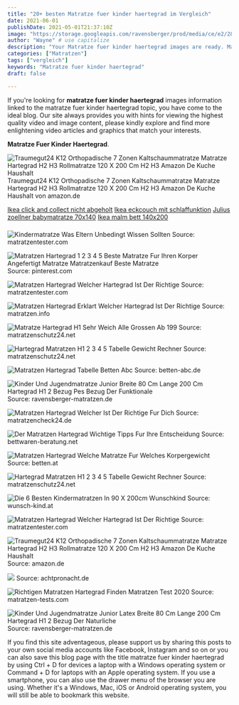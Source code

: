 ```yaml
---
title: "20+ besten Matratze fuer kinder haertegrad im Vergleich"
date: 2021-06-01
publishDate: 2021-05-01T21:37:10Z
image: "https://storage.googleapis.com/ravensberger/prod/media/ce/e2/28/1619787149/32166330_Ravensberger_Junior_Latex_Matratze_mit_Naturfaser_Bezug_Premium_Der_Natu_rliche_90x200x12cm_half.jpg"
author: "Wayne" # use capitalize
description: "Your Matratze fuer kinder haertegrad images are ready. Matratze fuer kinder haertegrad are a topic that is being searched for and liked by netizens now. You can Download the Matratze fuer kinder haertegrad files here. Get all royalty-free images."
categories: ["Matratzen"]
tags: ["vergleich"]
keywords: "Matratze fuer kinder haertegrad"
draft: false

---
```


If you're looking for **matratze fuer kinder haertegrad** images information linked to the matratze fuer kinder haertegrad topic, you have come to the ideal  blog. Our site always  provides you with  hints  for viewing  the highest  quality video and image  content, please kindly explore and find more enlightening video articles and graphics that match your interests.

**Matratze Fuer Kinder Haertegrad**. 

![Traumegut24 K12 Orthopadische 7 Zonen Kaltschaummatratze Matratze Hartegrad H2 H3 Rollmatratze 120 X 200 Cm H2 H3 Amazon De Kuche Haushalt](https://images-na.ssl-images-amazon.com/images/I/71qTiJJKW4L._AC_SX466_.jpg "Traumegut24 K12 Orthopadische 7 Zonen Kaltschaummatratze Matratze Hartegrad H2 H3 Rollmatratze 120 X 200 Cm H2 H3 Amazon De Kuche Haushalt")
Traumegut24 K12 Orthopadische 7 Zonen Kaltschaummatratze Matratze Hartegrad H2 H3 Rollmatratze 120 X 200 Cm H2 H3 Amazon De Kuche Haushalt von amazon.de

[Ikea click and collect nicht abgeholt](/ikea-click-and-collect-nicht-abgeholt/)
[Ikea eckcouch mit schlaffunktion](/ikea-eckcouch-mit-schlaffunktion/)
[Julius zoellner babymatratze 70x140](/julius-zoellner-babymatratze-70x140/)
[Ikea malm bett 140x200](/ikea-malm-bett-140x200/)



### 

 


![Kindermatratze Was Eltern Unbedingt Wissen Sollten](https://matratzentester.com/wp-content/uploads/2014/09/schlafendes-maedchen-auf-matratze.jpg "Kindermatratze Was Eltern Unbedingt Wissen Sollten")
Source: matratzentester.com

 

![Matratzen Hartegrad 1 2 3 4 5 Beste Matratze Fur Ihren Korper Angefertigt Matratze Matratzenkauf Beste Matratze](https://i.pinimg.com/originals/65/06/ca/6506caad1d75033512027b080891c1c6.jpg "Matratzen Hartegrad 1 2 3 4 5 Beste Matratze Fur Ihren Korper Angefertigt Matratze Matratzenkauf Beste Matratze")
Source: pinterest.com

 

![Matratzen Hartegrad Welcher Hartegrad Ist Der Richtige](https://matratzentester.com/wp-content/uploads/2014/08/der-richtige-haertegrad.png "Matratzen Hartegrad Welcher Hartegrad Ist Der Richtige")
Source: matratzentester.com

 

![Matratzen Hartegrad Erklart Welcher Hartegrad Ist Der Richtige](https://matratzen.info/wp-content/uploads/2018/09/matratzen-haertegrad-tabelle.png "Matratzen Hartegrad Erklart Welcher Hartegrad Ist Der Richtige")
Source: matratzen.info

 

![Matratze Hartegrad H1 Sehr Weich Alle Grossen Ab 199](https://www.matratzenschutz24.net/media/image/28/d1/cc/haertegrade-im-ueberblick.jpg "Matratze Hartegrad H1 Sehr Weich Alle Grossen Ab 199")
Source: matratzenschutz24.net

 

![Hartegrad Matratzen H1 2 3 4 5 Tabelle Gewicht Rechner](https://www.matratzenschutz24.net/media/image/36/68/73/Bild_zur_Tabelle_mit_Button.jpg "Hartegrad Matratzen H1 2 3 4 5 Tabelle Gewicht Rechner")
Source: matratzenschutz24.net

 

![Matratzen Hartegrad Tabelle Betten Abc](https://www.betten-abc.de/media/image/45/61/9a/haertegrad-tabelle.jpg "Matratzen Hartegrad Tabelle Betten Abc")
Source: betten-abc.de

 

![Kinder Und Jugendmatratze Junior Breite 80 Cm Lange 200 Cm Hartegrad H1 2 Bezug Pes Bezug Der Funktionale](https://storage.googleapis.com/ravensberger/prod/media/49/c8/8b/1619787094/PES_Bezug_Half.jpg "Kinder Und Jugendmatratze Junior Breite 80 Cm Lange 200 Cm Hartegrad H1 2 Bezug Pes Bezug Der Funktionale")
Source: ravensberger-matratzen.de

 

![Matratzen Hartegrad Welcher Ist Der Richtige Fur Dich](https://www.matratzencheck24.de/images/pool/Grafiken%20f%C3%BCr%20alle%20Grafiken/Haertegradtabelle-01.jpg "Matratzen Hartegrad Welcher Ist Der Richtige Fur Dich")
Source: matratzencheck24.de

 

![Der Matratzen Hartegrad Wichtige Tipps Fur Ihre Entscheidung](https://www.bettwaren-beratung.net/images/Haertegrad_Gewichtsdiagramm.jpg "Der Matratzen Hartegrad Wichtige Tipps Fur Ihre Entscheidung")
Source: bettwaren-beratung.net

 

![Matratzen Hartegrad Welche Matratze Fur Welches Korpergewicht](https://www.betten.at/magazin/wp-content/uploads/matratze-das-wichtigste-auf-einen-blick.jpg "Matratzen Hartegrad Welche Matratze Fur Welches Korpergewicht")
Source: betten.at

 

![Hartegrad Matratzen H1 2 3 4 5 Tabelle Gewicht Rechner](https://www.matratzenschutz24.net/media/image/c2/4a/90/grafik_haertegrad_kg_cm.jpg "Hartegrad Matratzen H1 2 3 4 5 Tabelle Gewicht Rechner")
Source: matratzenschutz24.net

 

![Die 6 Besten Kindermatratzen In 90 X 200cm Wunschkind](https://wunsch-kind.at/wp-content/uploads/2019/09/matratzen-90x200-1.jpg "Die 6 Besten Kindermatratzen In 90 X 200cm Wunschkind")
Source: wunsch-kind.at

 

![Matratzen Hartegrad Welcher Hartegrad Ist Der Richtige](https://matratzentester.com/wp-content/uploads/2014/08/haertegrad.jpg "Matratzen Hartegrad Welcher Hartegrad Ist Der Richtige")
Source: matratzentester.com

 

![Traumegut24 K12 Orthopadische 7 Zonen Kaltschaummatratze Matratze Hartegrad H2 H3 Rollmatratze 120 X 200 Cm H2 H3 Amazon De Kuche Haushalt](https://images-na.ssl-images-amazon.com/images/I/71qTiJJKW4L._AC_SX466_.jpg "Traumegut24 K12 Orthopadische 7 Zonen Kaltschaummatratze Matratze Hartegrad H2 H3 Rollmatratze 120 X 200 Cm H2 H3 Amazon De Kuche Haushalt")
Source: amazon.de

 

![](https://achtpronacht.de/wp-content/uploads/Matratzen-Haertegrad_Artikel.jpg "")
Source: achtpronacht.de

 

![Richtigen Matratzen Hartegrad Finden Matratzen Test 2020](https://matratzen.info/wp-content/uploads/2018/02/matratzen-haertegrade.png "Richtigen Matratzen Hartegrad Finden Matratzen Test 2020")
Source: matratzen-tests.com

 

![Kinder Und Jugendmatratze Junior Latex Breite 80 Cm Lange 200 Cm Hartegrad H1 2 Bezug Der Naturliche](https://storage.googleapis.com/ravensberger/prod/media/ce/e2/28/1619787149/32166330_Ravensberger_Junior_Latex_Matratze_mit_Naturfaser_Bezug_Premium_Der_Natu_rliche_90x200x12cm_half.jpg "Kinder Und Jugendmatratze Junior Latex Breite 80 Cm Lange 200 Cm Hartegrad H1 2 Bezug Der Naturliche")
Source: ravensberger-matratzen.de

 

If you find this site adventageous, please support us by sharing this posts to your own social media accounts like Facebook, Instagram and so on or you can also save this blog page with the title matratze fuer kinder haertegrad by using Ctrl + D for devices a laptop with a Windows operating system or Command + D for laptops with an Apple operating system. If you use a smartphone, you can also use the drawer menu of the browser you are using. Whether it's a Windows, Mac, iOS or Android operating system, you will still be able to bookmark this website.
